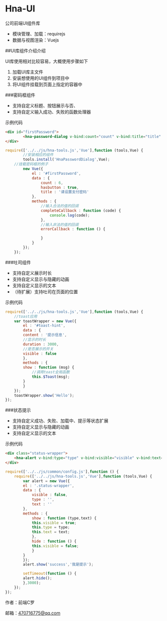 # Hna-UI

公司前端UI组件库

- 模块管理、加载：requirejs
- 数据与视图渲染：Vuejs

##UI库组件介绍介绍

UI库使用相对比较容易，大概使用步骤如下

1. 加载UI库主文件
2. 安装想使用的UI组件到项目中
3. 将UI组件挂载到页面上指定的容器中

###密码框组件

- 支持自定义标题、按钮展示与否、
- 支持自定义输入成功、失败的函数处理器

示例代码
```html
<div id="firstPassword">
        <hna-password-dialog v-bind:count="count" v-bind:title="title" v-bind:hasbutton="hasbutton" v-on:complete="completeCallback" v-on:error="errorCallback"></hna-password-dialog>
</div>
```
```javascript
require(['../../js/hna-tools.js','Vue'],function (tools,Vue) {
        //安装相应的组件
        tools.install('HnaPasswordDialog',Vue);	
	//挂载密码框的例子
        new Vue({
            el : '#firstPassword',
            data : {
                count : 6,
                hasbutton : true,
                title : '请设置支付密码'
            },
            methods : {
                //输入合法的值的回调
                completeCallback : function (code) {
                    console.log(code);
                },
                //输入非法的值的回调
                errorCallback : function () {

                }
            }
        });
    });
```

###吐司组件
- 支持自定义展示时长
- 支持自定义显示与隐藏的动画
- 支持自定义显示的文本
- （待扩展）支持吐司在页面的位置

示例代码
```javascript
require(['../../js/hna-tools.js','Vue'],function (tools,Vue) {
	//toast应用
	var toastWrapper = new Vue({
	    el : '#toast-hint',
	    data : {
		content : '提示信息',
		//显示的时长
		duration : 3000,
		//是否展示的开关
		visible : false
	    },
	    methods : {
		show : function (msg) {
		    //调用toast全局函数
		    this.$Toast(msg);
		}
	    }
	});
	toastWrapper.show('Hello');
});
```

###状态提示
- 支持自定义成功、失败、加载中、提示等状态扩展
- 支持自定义显示与隐藏的动画
- 支持自定义显示的文本

示例代码
```html
<div class="status-wrapper">
	<hna-alert v-bind:type="type" v-bind:visible="visible" v-bind:text="text"></hna-alert>
</div>
```

```javascript
require(['../../js/common/config.js'],function () {
	require(['../../js/hna-tools.js','Vue'],function (tools,Vue) {
	    var alert = new Vue({
		el : '.status-wrapper',
		data : {
		    visible : false,
		    type : '',
		    text : ''
		},
		methods : {
		    show : function (type,text) {
			this.visible = true;
			this.type = type;
			this.text = text;
		    },
		    hide : function () {
			this.visible = false;
		    }
		}
	    });
	    alert.show('success','我是提示');

	    setTimeout(function () {
		alert.hide();
	    },3000);
	});
});
```

作者：前端C罗

邮箱：470716775@qq.com


